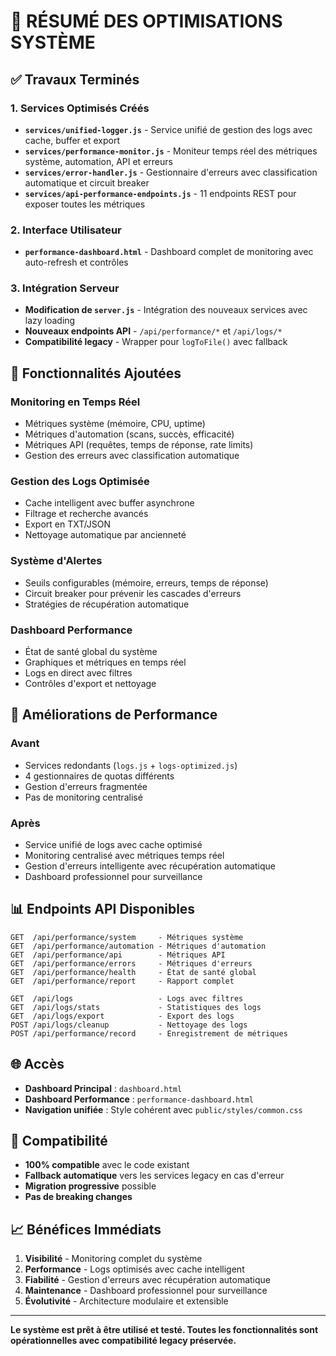 # 🚀 RÉSUMÉ DES OPTIMISATIONS SYSTÈME

## ✅ **Travaux Terminés**

### **1. Services Optimisés Créés**
- **`services/unified-logger.js`** - Service unifié de gestion des logs avec cache, buffer et export
- **`services/performance-monitor.js`** - Moniteur temps réel des métriques système, automation, API et erreurs  
- **`services/error-handler.js`** - Gestionnaire d'erreurs avec classification automatique et circuit breaker
- **`services/api-performance-endpoints.js`** - 11 endpoints REST pour exposer toutes les métriques

### **2. Interface Utilisateur**
- **`performance-dashboard.html`** - Dashboard complet de monitoring avec auto-refresh et contrôles

### **3. Intégration Serveur**
- **Modification de `server.js`** - Intégration des nouveaux services avec lazy loading
- **Nouveaux endpoints API** - `/api/performance/*` et `/api/logs/*`
- **Compatibilité legacy** - Wrapper pour `logToFile()` avec fallback

## 🔧 **Fonctionnalités Ajoutées**

### **Monitoring en Temps Réel**
- Métriques système (mémoire, CPU, uptime)
- Métriques d'automation (scans, succès, efficacité)
- Métriques API (requêtes, temps de réponse, rate limits)
- Gestion des erreurs avec classification automatique

### **Gestion des Logs Optimisée**
- Cache intelligent avec buffer asynchrone
- Filtrage et recherche avancés
- Export en TXT/JSON
- Nettoyage automatique par ancienneté

### **Système d'Alertes**
- Seuils configurables (mémoire, erreurs, temps de réponse)
- Circuit breaker pour prévenir les cascades d'erreurs
- Stratégies de récupération automatique

### **Dashboard Performance**
- État de santé global du système
- Graphiques et métriques en temps réel
- Logs en direct avec filtres
- Contrôles d'export et nettoyage

## 🎯 **Améliorations de Performance**

### **Avant**
- Services redondants (`logs.js` + `logs-optimized.js`)
- 4 gestionnaires de quotas différents
- Gestion d'erreurs fragmentée
- Pas de monitoring centralisé

### **Après**
- Service unifié de logs avec cache optimisé
- Monitoring centralisé avec métriques temps réel
- Gestion d'erreurs intelligente avec récupération automatique
- Dashboard professionnel pour surveillance

## 📊 **Endpoints API Disponibles**

```
GET  /api/performance/system     - Métriques système
GET  /api/performance/automation - Métriques d'automation
GET  /api/performance/api        - Métriques API
GET  /api/performance/errors     - Métriques d'erreurs
GET  /api/performance/health     - État de santé global
GET  /api/performance/report     - Rapport complet

GET  /api/logs                   - Logs avec filtres
GET  /api/logs/stats             - Statistiques des logs
GET  /api/logs/export            - Export des logs
POST /api/logs/cleanup           - Nettoyage des logs
POST /api/performance/record     - Enregistrement de métriques
```

## 🌐 **Accès**

- **Dashboard Principal** : `dashboard.html`
- **Dashboard Performance** : `performance-dashboard.html`
- **Navigation unifiée** : Style cohérent avec `public/styles/common.css`

## 🔄 **Compatibilité**

- **100% compatible** avec le code existant
- **Fallback automatique** vers les services legacy en cas d'erreur
- **Migration progressive** possible
- **Pas de breaking changes**

## 📈 **Bénéfices Immédiats**

1. **Visibilité** - Monitoring complet du système
2. **Performance** - Logs optimisés avec cache intelligent
3. **Fiabilité** - Gestion d'erreurs avec récupération automatique
4. **Maintenance** - Dashboard professionnel pour surveillance
5. **Évolutivité** - Architecture modulaire et extensible

---

**Le système est prêt à être utilisé et testé. Toutes les fonctionnalités sont opérationnelles avec compatibilité legacy préservée.**
